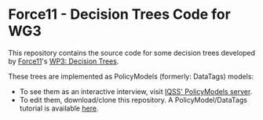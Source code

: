 # Force11 - Decision Trees Code for WG3

This repository contains the source code for some decision trees developed by [Force11](http://force11.org)'s [WP3: Decision Trees](https://www.force11.org/group/scholarly-commons-working-group/wp3decision-trees).

These trees are implemented as PolicyModels (formerly: DataTags) models:

  * To see them as an interactive interview, visit [IQSS' PolicyModels server](http://dvnweb-vm1.hmdc.harvard.edu/interviews).
  * To edit them, download/clone this repository. A PolicyModel/DataTags tutorial is available [here](http://datatagginglibrary.readthedocs.io).
  
  
  
